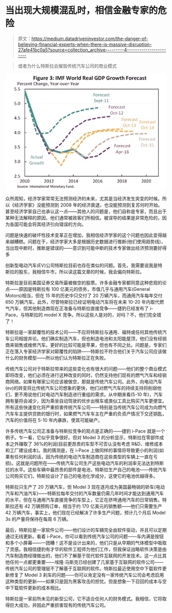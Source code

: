 # 当出现大规模混乱时，相信金融专家的危险

> 原文：<https://medium.datadriveninvestor.com/the-danger-of-believing-financial-experts-when-there-is-massive-disruption-27afe41bc0a5?source=collection_archive---------4----------------------->

> 或者为什么特斯拉会摧毁传统汽车公司的商业模式

![](img/95a1aff1da6b9cb7c6432ce93c0dc1c6.png)

众所周知，经济学家常常无法预测经济的未来，尤其是当经济发生突变的时候。所以《经济学家》没能预测到 2008 年的经济衰退，也没能预测到复苏何时开始。甚至经济学家自己也承认这一点——其他人的问题是，他们自称是专家，而且出于某种无法解释的原因，他们通常被政客们所相信。被误导的结果是非常危险的，因为各国可能会将其经济引向错误的方向。

问题是快速的破坏性技术变革正在增加，我相信经济学家的这个问题也因此变得越来越糟糕。问题在于，经济学家大多是根据历史数据进行推断(他们使用趋势线)，当出现中断时，推断是错误的——意识到可能中断的技术专家做出经济预测要好得多

创新型电动汽车(EV)公司特斯拉目前也存在类似的问题。首先，我需要说我是特斯拉的股东，我相信牛市，所以读这篇文章的时候，我会偏向特斯拉。

特斯拉是目前美国证券交易所最被做空的股票。许多金融专家都同意这种悲观的论点——原因是特斯拉有 100 亿美元的债务，市值几乎与通用汽车(General Motors)相当，但在 15 年的历史中只交付了 20 万辆汽车，而通用汽车每年交付 650 万辆汽车。此外，尽管特斯拉已经证明电动汽车将在未来 10-20 年内取代燃气汽车，但其他制造商现在正准备与特斯拉直接竞争——捷豹已经发布了 i-Pace，与特斯拉的 model X 竞争。所以这些人是对的，对吗？不，他们完全错了！

特斯拉是一家颠覆性的技术公司——不应将特斯拉与通用、福特或任何其他传统汽车公司相提并论。他们确实制造汽车，但也制造电池和太阳能屋顶，他们没有经销商来销售或维修汽车。更好的比较可能是苹果，但也有不同之处。问题是，专家们正在落入专家经济学家对颠覆性的陷阱——特斯拉不符合他们关于汽车公司应该做什么的财务模型——所以他们认为特斯拉正在失败。

传统汽车公司对于特斯拉带来的这些变化也有很大的问题——他们的整个商业模式即将改变，他们必须在进行这种改变的同时，仍然支持他们现有的燃气汽车和经销商网络。如果有哪家公司应该被做空，那就是传统汽车公司。此外，向电动汽车(ev)的转变将比传统汽车公司想象的更快，他们对燃气汽车的持续支持将削弱他们，更不用说他们对电动汽车制造进行重组的需求。从中期来看(5-10 年)，汽车拥有量将会减少，因为乘坐自动驾驶的优步出租车或类似工具比购买汽车更便宜。所有这些快速变化将严重损害传统汽车公司——特别是当传统汽车公司成为向燃气汽车车主提供贷款的银行时，如果燃气汽车车主在严重的负资产情况下交还钥匙，汽车的价值将在 5-10 年内暴跌，使其可能破产。

许多传统汽车公司正准备与特斯拉竞争的观点是正确的——捷豹 i-Pace 就是一个例子。乍一看，它似乎竞争很好。但对 Model 3 的分析显示，特斯拉在零部件成本之外赚取了 36%的利润(目前更昂贵的车型不可否认没有考虑 R&D、维修成本和工厂建设成本)。我的猜测是，在 i-Pace 上做同样的事情将导致更小的利润(如果有任何利润的话，因为传统的电动汽车制造商在这些类型的车辆上一直在亏损)。这就是问题所在——传统汽车公司生产这些电动汽车的利润率无法达到特斯拉的水平。这些车辆中最昂贵的部件是电池，特斯拉生产自己的电池——传统汽车公司购买它们，特斯拉设计了自己的电池化学成分，这使它的电池优越得多。

特斯拉只生产了 20 万辆汽车，但 Model 3 现在逐月成为美国最畅销的轿车(电动汽车和汽油汽车)——特斯拉每年交付的汽车数量仍需几年时间才能达到通用汽车的水平，但在与通用汽车直接竞争的车型上，它正在挤垮通用汽车的日常销售。特斯拉还有 42 万辆预购订单，相当于约 170 亿美元的销售额——他们只需要生产 42 万辆汽车，事实上，他们现在已经解决了许多生产问题，预计几个月后 Model 3s 的产量将保持在每周 6 万辆。

最后，特斯拉是一家软件公司——他们设计的车辆完全由软件驱动，并且可以定期通过无线更新。看着 i-Pace，你可以看到传统汽车公司的问题——车内满是按钮和多个小屏幕——一团糟！这不是设计出来的，他们只是从早期的气体模型中吸取了灵感。我相信捷豹有才华的软件工程师为他们工作，但我保证战略软件决策是由汽车制造商经理做出的，他们不了解基于现代软件互联网的开发技术。这一点比其他任何一点都更重要——埃隆·马斯克已经创建了几家基于互联网的软件公司——传统汽车公司的管理层不了解基于互联网的软件。特斯拉最近使用空中下载软件更新修复了 Model 3 刹车的问题——你可以肯定没有一家传统汽车公司会考虑启用这种类型的更新——如果只是因为黑客攻击的担忧。但是想象一下召回的成本与空中下载软件更新的成本相比。

特斯拉是一家前所未见的新型公司，它不适合任何人的财务模式。我相信，它将取得巨大成功，并因此严重损害现有的传统汽车公司。